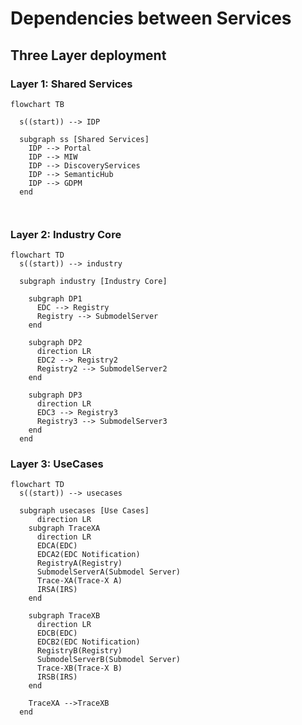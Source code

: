 # Dependencies between Services




## Three Layer deployment

### Layer 1: Shared Services

``` mermaid
flowchart TB 

  s((start)) --> IDP

  subgraph ss [Shared Services]
    IDP --> Portal
    IDP --> MIW
    IDP --> DiscoveryServices
    IDP --> SemanticHub
    IDP --> GDPM
  end
 
  

```

### Layer 2: Industry Core

``` mermaid
flowchart TD 
  s((start)) --> industry

  subgraph industry [Industry Core]

    subgraph DP1
      EDC --> Registry
      Registry --> SubmodelServer
    end
    
    subgraph DP2
      direction LR
      EDC2 --> Registry2
      Registry2 --> SubmodelServer2
    end

    subgraph DP3
      direction LR
      EDC3 --> Registry3
      Registry3 --> SubmodelServer3
    end
  end
```

### Layer 3: UseCases 

``` mermaid
flowchart TD
  s((start)) --> usecases

  subgraph usecases [Use Cases]
      direction LR
    subgraph TraceXA
      direction LR
      EDCA(EDC)
      EDCA2(EDC Notification)
      RegistryA(Registry)
      SubmodelServerA(Submodel Server)
      Trace-XA(Trace-X A)
      IRSA(IRS)
    end
    
    subgraph TraceXB
      direction LR
      EDCB(EDC)
      EDCB2(EDC Notification)
      RegistryB(Registry)
      SubmodelServerB(Submodel Server)
      Trace-XB(Trace-X B)
      IRSB(IRS)
    end

    TraceXA -->TraceXB
  end
```